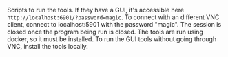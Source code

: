 Scripts to run the tools. If they have a GUI, it's accessible here `http://localhost:6901/?password=magic`. To connect with an different VNC client, connect to localhost:5901 with the password "magic". The session is closed once the program being run is closed.
The tools are run using docker, so it must be installed. To run the GUI tools without going through VNC, install the tools locally.
